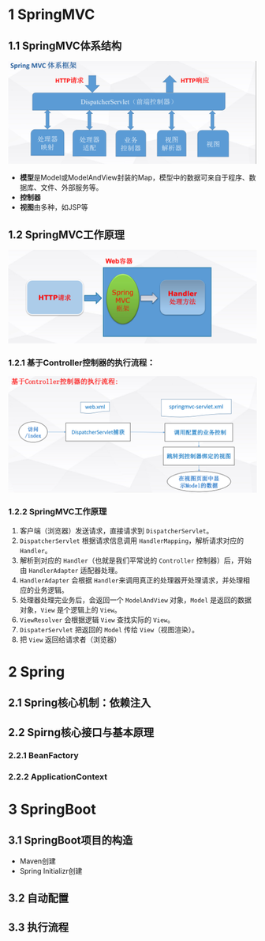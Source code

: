 # 1 SpringMVC

## 1.1 SpringMVC体系结构

![image-20230509202002883](markdown-img/Spring.assets/image-20230509202002883.png)

- **模型**是Model或ModelAndView封装的Map，模型中的数据可来自于程序、数据库、文件、外部服务等。
- **控制器**
- **视图**由多种，如JSP等

## 1.2 SpringMVC工作原理

![image-20230509202206130](markdown-img/Spring.assets/image-20230509202206130.png)

### 1.2.1 基于Controller控制器的执行流程：

![image-20230509202301429](markdown-img/Spring.assets/image-20230509202301429.png)

### 1.2.2 SpringMVC工作原理

1. 客户端（浏览器）发送请求，直接请求到 `DispatcherServlet`。
2. `DispatcherServlet` 根据请求信息调用 `HandlerMapping`，解析请求对应的 `Handler`。
3. 解析到对应的 `Handler`（也就是我们平常说的 `Controller` 控制器）后，开始由 `HandlerAdapter` 适配器处理。
4. `HandlerAdapter` 会根据 `Handler`来调用真正的处理器开处理请求，并处理相应的业务逻辑。
5. 处理器处理完业务后，会返回一个 `ModelAndView` 对象，`Model` 是返回的数据对象，`View` 是个逻辑上的 `View`。
6. `ViewResolver` 会根据逻辑 `View` 查找实际的 `View`。
7. `DispaterServlet` 把返回的 `Model` 传给 `View`（视图渲染）。
8. 把 `View` 返回给请求者（浏览器）

# 2 Spring

## 2.1 Spring核心机制：依赖注入



## 2.2 Spirng核心接口与基本原理

### 2.2.1 BeanFactory



### 2.2.2 ApplicationContext



# 3 SpringBoot

## 3.1 SpringBoot项目的构造

- Maven创建
- Spring Initializr创建

## 3.2 自动配置



## 3.3 执行流程

